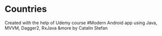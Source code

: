 # Countries
Created with the help of Udemy course #Modern Android app using Java, MVVM, Dagger2, RxJava &more by Catalin Stefan
